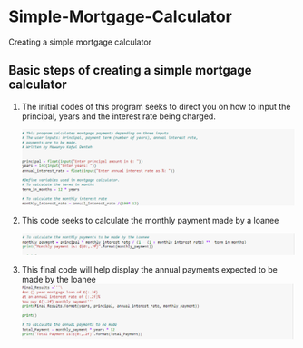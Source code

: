 # Simple-Mortgage-Calculator
Creating a simple mortgage calculator

## Basic steps of creating a simple mortgage calculator

1. The initial codes of this program seeks to direct you on how to input the principal, years and the interest rate being charged.

    ![image](Mortgagecalculator1.png)

2. This code seeks to calculate the monthly payment made by a loanee

   ![image](Mortgagecalculator2.png)



3. This final code will help display the annual payments expected to be made by the loanee
 ![image](Mortgagecalculator3.png)